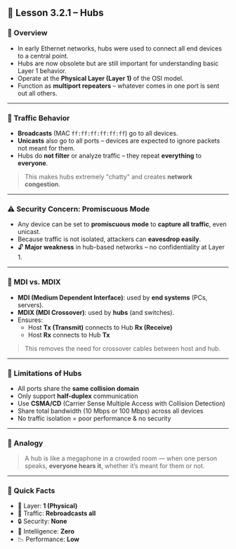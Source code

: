 ## 🧠 Lesson 3.2.1 – Hubs

### 📌 Overview
- In early Ethernet networks, hubs were used to connect all end devices to a central point.
- Hubs are now obsolete but are still important for understanding basic Layer 1 behavior.
- Operate at the **Physical Layer (Layer 1)** of the OSI model.
- Function as **multiport repeaters** – whatever comes in one port is sent out all others.

---

### 🔄 Traffic Behavior

- **Broadcasts** (MAC `ff:ff:ff:ff:ff:ff`) go to all devices.
- **Unicasts** also go to all ports – devices are expected to ignore packets not meant for them.
- Hubs do **not filter** or analyze traffic – they repeat **everything** to **everyone**.

> This makes hubs extremely "chatty" and creates **network congestion**.

---

### ⚠️ Security Concern: Promiscuous Mode

- Any device can be set to **promiscuous mode** to **capture all traffic**, even unicast.
- Because traffic is not isolated, attackers can **eavesdrop easily**.
- 🔓 **Major weakness** in hub-based networks – no confidentiality at Layer 1.

---

### 🧰 MDI vs. MDIX

- **MDI (Medium Dependent Interface)**: used by **end systems** (PCs, servers).
- **MDIX (MDI Crossover)**: used by **hubs** (and switches).
- Ensures:
  - Host **Tx (Transmit)** connects to Hub **Rx (Receive)**
  - Host **Rx** connects to Hub **Tx**

> This removes the need for crossover cables between host and hub.

---

### 🔧 Limitations of Hubs
- All ports share the **same collision domain**
- Only support **half-duplex** communication
- Use **CSMA/CD** (Carrier Sense Multiple Access with Collision Detection)
- Share total bandwidth (10 Mbps or 100 Mbps) across all devices
- No traffic isolation = poor performance & no security

---

### 🧠 Analogy
> A hub is like a megaphone in a crowded room — when one person speaks, **everyone hears it**, whether it’s meant for them or not.

---

### 🧪 Quick Facts
- 🧱 Layer: **1 (Physical)**
- 🔁 Traffic: **Rebroadcasts all**
- 🔒 Security: **None**
- 🧠 Intelligence: **Zero**
- 📉 Performance: **Low**
